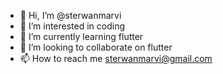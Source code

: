 - 👋 Hi, I’m @sterwanmarvi
- 👀 I’m interested in coding
- 🌱 I’m currently learning flutter
- 💞️ I’m looking to collaborate on flutter
- 📫 How to reach me sterwanmarvi@gmail.com

<!---
sterwanmarvi/sterwanmarvi is a ✨ special ✨ repository because its `README.md` (this file) appears on your GitHub profile.
You can click the Preview link to take a look at your changes.
--->
